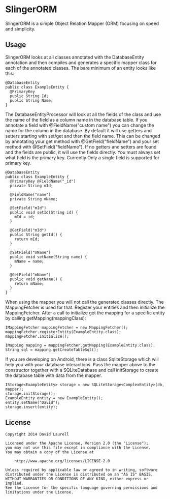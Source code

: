 SlingerORM
==========

SlingerORM is a simple Object Relation Mapper (ORM) focusing on speed and simplicity.


Usage
-----

SlingerORM looks at all classes annotated with the DatabaseEntity annotation and then compiles and generates a specific mapper class for each of the annotated classes. The bare minimum of an entity looks like this:

```
@DatabaseEntity
public class ExampleEntity {
  @PrimaryKey
  public String Id;
  public String Name;
}
```
The DatabaseEntityProcessor will look at all the fields of the class and use the name of the field as a column name in the database table. If you annotate a field with @FieldName("custom name") you can change the name for the column in the database. By default it will use getters and setters starting with set/get and then the field name. This can be changed by annotating your get method with @GetField("fieldName") and your set method with @SetField("fieldName"). If no getters and setters are found and the fields are public, it will use the fields directly. You must always set what field is the primary key. Currently Only a single field is supported for primary key.

```
@DatabaseEntity
public class ExampleEntity {
  @PrimaryKey @FieldName("_id")
  private String mId;
  
  @FieldName("name")
  private String mName;
  
  @SetField("mId")
  public void setId(String id) {
    mId = id;
  }
  
  @GetField("mId")
  public String getId() {
    return mId;
  }
  
  @SetField("mName")
  public void setName(String name) {
    mName = name;
  }
  
  @GetField("mName")
  public void getName() {
    return mName;
  }
}
```

When using the mapper you will not call the generated classes directly. The MappingFetcher is used for that. Register your entities and then initialize the MappingFetcher. After a call to initialize get the mapping for a specific entity by calling getMapping(mappingClass):

```
IMappingFetcher mappingFetcher = new MappingFetcher();
mappingFetcher.registerEntity(ExampleEntity.class);
mappingFetcher.initialize();

IMapping mapping = mappingFetcher.getMapping(ExampleEntity.class);
String sql = mapping.getCreateTableSql();
```

If you are developing on Android, there is a class SqliteStorage which will help you with your database interactions. Pass the mapper above to the constructor together with a SQLiteDatabase and call initStorage to create the database table with data from the mapper.

```
IStorage<ExampleEntity> storage = new SQLiteStorage<ComplexEntity>(db, mapper);
storage.initStorage();
ExampleEntity entity = new ExampleEntity();
entity.setName("David");
storage.insert(entity);
```

License
-------

    Copyright 2014 David Laurell

    Licensed under the Apache License, Version 2.0 (the "License");
    you may not use this file except in compliance with the License.
    You may obtain a copy of the License at

        http://www.apache.org/licenses/LICENSE-2.0

    Unless required by applicable law or agreed to in writing, software
    distributed under the License is distributed on an "AS IS" BASIS,
    WITHOUT WARRANTIES OR CONDITIONS OF ANY KIND, either express or implied.
    See the License for the specific language governing permissions and
    limitations under the License.
